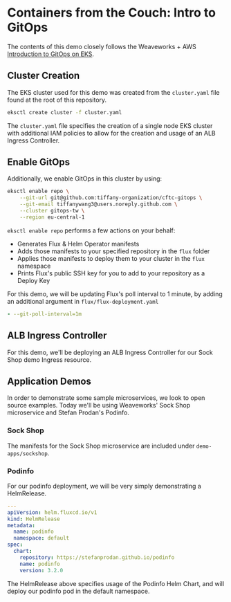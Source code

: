 # Containers from the Couch: Intro to GitOps

The contents of this demo closely follows the Weaveworks + AWS [Introduction to GitOps on EKS](https://weaveworks-gitops.awsworkshop.io/22_workshop_1.html).

## Cluster Creation

The EKS cluster used for this demo was created from the `cluster.yaml` file found at the root of this repository.

```sh
eksctl create cluster -f cluster.yaml
```

The `cluster.yaml` file specifies the creation of a single node EKS cluster with additional IAM policies to allow for the creation and usage of an ALB Ingress Controller.

## Enable GitOps

Additionally, we enable GitOps in this cluster by using:

```sh
eksctl enable repo \
    --git-url git@github.com:tiffany-organization/cftc-gitops \
    --git-email tiffanywang3@users.noreply.github.com \
    --cluster gitops-tw \
    --region eu-central-1
```

`eksctl enable repo` performs a few actions on your behalf:

* Generates Flux & Helm Operator manifests
* Adds those manifests to your specified repository in the `flux` folder
* Applies those manifests to deploy them to your cluster in the `flux` namespace
* Prints Flux's public SSH key for you to add to your repository as a Deploy Key

For this demo, we will be updating Flux's poll interval to 1 minute, by adding an additional argument in `flux/flux-deployment.yaml`

```yaml
- --git-poll-interval=1m
```

## ALB Ingress Controller

For this demo, we'll be deploying an ALB Ingress Controller for our Sock Shop demo Ingress resource.

## Application Demos

In order to demonstrate some sample microservices, we look to open source examples. Today we'll be using Weaveworks' Sock Shop microservice and Stefan Prodan's Podinfo.

### Sock Shop

The manifests for the Sock Shop microservice are included under `demo-apps/sockshop`.

### Podinfo

For our podinfo deployment, we will be very simply demonstrating a HelmRelease.

```yaml
---
apiVersion: helm.fluxcd.io/v1
kind: HelmRelease
metadata:
  name: podinfo
  namespace: default
spec:
  chart:
    repository: https://stefanprodan.github.io/podinfo
    name: podinfo
    version: 3.2.0
```

The HelmRelease above specifies usage of the Podinfo Helm Chart, and will deploy our podinfo pod in the default namespace.
